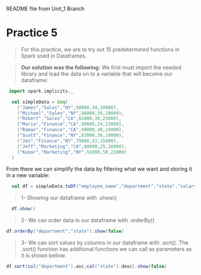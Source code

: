 README file from Unit_1 Branch

# Practice 5

>For this practice, we are to try out 15 predetermined functions in Spark used 
>in Dataframes.

>**Our solution was the following:**
We first must import the needed library and load the data on to a variable that will become our dataframe:
```scala
 import spark.implicits._

  val simpleData = Seq(
    ("James","Sales","NY",90000,34,10000),
    ("Michael","Sales","NY",86000,56,20000),
    ("Robert","Sales","CA",81000,30,23000),
    ("Maria","Finance","CA",90000,24,23000),
    ("Raman","Finance","CA",99000,40,24000),
    ("Scott","Finance","NY",83000,36,19000),
    ("Jen","Finance","NY",79000,53,15000),
    ("Jeff","Marketing","CA",80000,25,18000),
    ("Kumar","Marketing","NY",91000,50,21000)
  )
```

From there we can simplify the data by filtering what we want and storing it in a new variable:
```scala
  val df = simpleData.toDF("employee_name","department","state","salary","age","bonus")
```
>1- Showing our dataframe with .show()
```scala
  df.show()
```

>2- We can order data in our dataframe with .orderBy()
```scala
df.orderBy("department","state").show(false)
```

>3- We can sort values by columns in our dataframe with .sort().
>The .sort() function has additional functions we can call as parameters 
>as it is shown bellow.
```scala
df.sort(col("department").asc,col("state").desc).show(false)
```